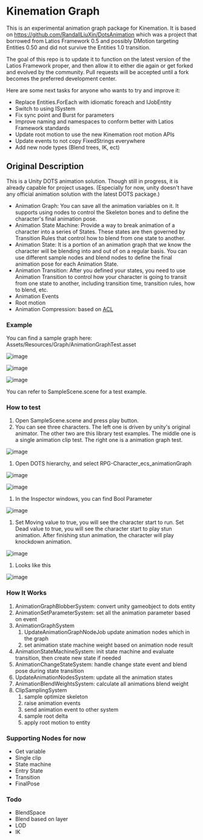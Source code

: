 # Kinemation Graph

This is an experimental animation graph package for Kinemation. It is based on
<https://github.com/RandallLiuXin/DotsAnimation> which was a project that
borrowed from Latios Framework 0.5 and possibly DMotion targeting Entities 0.50
and did not survive the Entities 1.0 transition.

The goal of this repo is to update it to function on the latest version of the
Latios Framework proper, and then allow it to either die again or get forked and
evolved by the community. Pull requests will be accepted until a fork becomes
the preferred development center.

Here are some next tasks for anyone who wants to try and improve it:

-   Replace Entities.ForEach with idiomatic foreach and IJobEntity
-   Switch to using ISystem
-   Fix sync point and Burst for parameters
-   Improve naming and namespaces to conform better with Latios Framework
    standards
-   Update root motion to use the new Kinemation root motion APIs
-   Update events to not copy FixedStrings everywhere
-   Add new node types (Blend trees, IK, ect)

## Original Description

This is a Unity DOTS animation solution. Though still in progress, it is already
capable for project usages. (Especially for now, unity doesn't have any official
animation solution with the latest DOTS package.)

-   Animation Graph: You can save all the animation variables on it. It supports
    using nodes to control the Skeleton bones and to define the character's
    final animation pose.
-   Animation State Machine: Provide a way to break animation of a character
    into a series of States. These states are then governed by Transition Rules
    that control how to blend from one state to another.
-   Animation State: It is a portion of an animation graph that we know the
    character will be blending into and out of on a regular basis. You can use
    different sample nodes and blend nodes to define the final animation pose
    for each Animation State.
-   Animation Transition: After you defined your states, you need to use
    Animation Transition to control how your character is going to transit from
    one state to another, including transition time, transition rules, how to
    blend, etc.
-   Animation Events
-   Root motion
-   Animation Compression: based on [ACL](https://github.com/nfrechette/acl)

### Example

You can find a sample graph here:
Assets/Resources/Graph/AnimationGraphTest.asset

![image](https://user-images.githubusercontent.com/32125402/210300911-879d1365-a582-49a6-8896-d9a734885b19.png)

![image](https://user-images.githubusercontent.com/32125402/210302540-8c05c8ca-3e4c-4da9-a066-5b67ce1471c1.png)

![image](https://user-images.githubusercontent.com/32125402/210302563-760c779a-9b8c-4199-bd4c-e24e56b09a84.png)

You can refer to SampleScene.scene for a test example.

### How to test

1.  Open SampleScene.scene and press play button.
2.  You can see three characters. The left one is driven by unity's original
    animator. The other two are this library test examples. The middle one is a
    single animation clip test. The right one is a animation graph test.

![image](https://user-images.githubusercontent.com/32125402/210693995-50f4220a-7284-46af-b386-fa2c7329a7d7.png)

1.  Open DOTS hierarchy, and select RPG-Character_ecs_animationGraph

![image](https://user-images.githubusercontent.com/32125402/210693921-70881626-2c24-4d3a-9fb6-5d69547d59c3.png)

![image](https://user-images.githubusercontent.com/32125402/210693803-a01e9d63-5e83-4246-b630-5d977eadde21.png)

1.  In the Inspector windows, you can find Bool Parameter

![image](https://user-images.githubusercontent.com/32125402/210693757-3a288262-fb69-4f01-b690-3317acc49dbf.png)

1.  Set Moving value to true, you will see the character start to run. Set Dead
    value to true, you will see the character start to play stun animation.
    After finishing stun animation, the character will play knockdown animation.

![image](https://user-images.githubusercontent.com/32125402/210694282-9c095635-2348-4b5c-8192-9e8fa79b6764.png)

1.  Looks like this

![image](https://user-images.githubusercontent.com/32125402/210694453-f2805ad4-6359-4da4-96e5-6394c83f58b4.png)

### How It Works

1.  AnimationGraphBlobberSystem: convert unity gameobject to dots entity
2.  AnimationSetParameterSystem: set all the animation parameter based on event
3.  AnimationGraphSystem
    1.  UpdateAnimationGraphNodeJob update animation nodes which in the graph
    2.  set animation state machine weight based on animation node result
4.  AnimationStateMachineSystem: init state machine and evaluate transition,
    then create new state if needed
5.  AnimationChangeStateSystem: handle change state event and blend pose during
    state transition
6.  UpdateAnimationNodesSystem: update all the animation states
7.  AnimationBlendWeightsSystem: calculate all animations blend weight
8.  ClipSamplingSystem
    1.  sample optimize skeleton
    2.  raise animation events
    3.  send animation event to other system
    4.  sample root delta
    5.  apply root motion to entity

### Supporting Nodes for now

-   Get variable
-   Single clip
-   State machine
-   Entry State
-   Transition
-   FinalPose

### Todo

-   BlendSpace
-   Blend based on layer
-   LOD
-   IK
